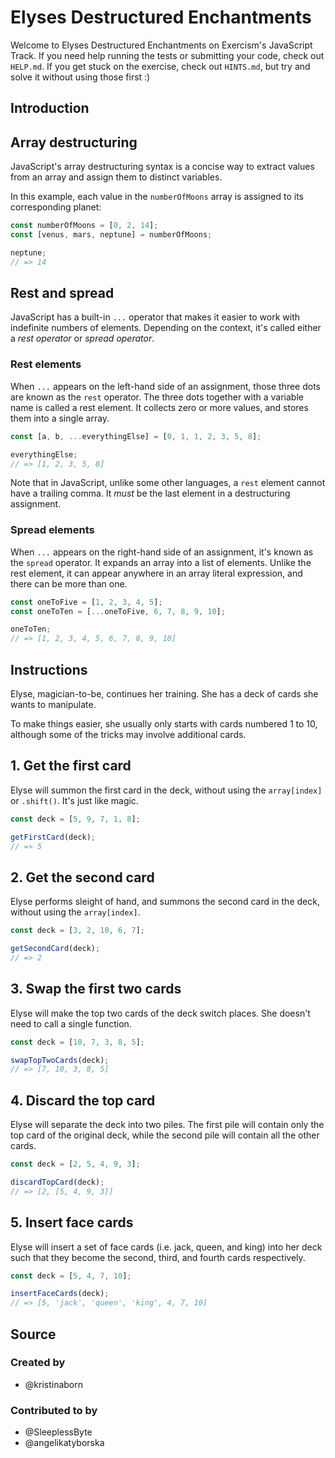 # Elyses Destructured Enchantments

Welcome to Elyses Destructured Enchantments on Exercism's JavaScript Track.
If you need help running the tests or submitting your code, check out `HELP.md`.
If you get stuck on the exercise, check out `HINTS.md`, but try and solve it without using those first :)

## Introduction

## Array destructuring

JavaScript's array destructuring syntax is a concise way to extract values from an array and assign them to distinct variables.

In this example, each value in the `numberOfMoons` array is assigned to its corresponding planet:

```javascript
const numberOfMoons = [0, 2, 14];
const [venus, mars, neptune] = numberOfMoons;

neptune;
// => 14
```

## Rest and spread

JavaScript has a built-in `...` operator that makes it easier to work with indefinite numbers of elements. Depending on the context, it's called either a _rest operator_ or _spread operator_.

### Rest elements

When `...` appears on the left-hand side of an assignment, those three dots are known as the `rest` operator. The three dots together with a variable name is called a rest element. It collects zero or more values, and stores them into a single array.

```javascript
const [a, b, ...everythingElse] = [0, 1, 1, 2, 3, 5, 8];

everythingElse;
// => [1, 2, 3, 5, 8]
```

Note that in JavaScript, unlike some other languages, a `rest` element cannot have a trailing comma. It _must_ be the last element in a destructuring assignment.

### Spread elements

When `...` appears on the right-hand side of an assignment, it's known as the `spread` operator. It expands an array into a list of elements. Unlike the rest element, it can appear anywhere in an array literal expression, and there can be more than one.

```javascript
const oneToFive = [1, 2, 3, 4, 5];
const oneToTen = [...oneToFive, 6, 7, 8, 9, 10];

oneToTen;
// => [1, 2, 3, 4, 5, 6, 7, 8, 9, 10]
```

## Instructions

Elyse, magician-to-be, continues her training. She has a deck of cards she wants to manipulate.

To make things easier, she usually only starts with cards numbered 1 to 10, although some of the tricks may involve additional cards.

## 1. Get the first card

Elyse will summon the first card in the deck, without using the `array[index]` or `.shift()`. It's just like magic.

```javascript
const deck = [5, 9, 7, 1, 8];

getFirstCard(deck);
// => 5
```

## 2. Get the second card

Elyse performs sleight of hand, and summons the second card in the deck, without using the `array[index]`.

```javascript
const deck = [3, 2, 10, 6, 7];

getSecondCard(deck);
// => 2
```

## 3. Swap the first two cards

Elyse will make the top two cards of the deck switch places. She doesn't need to call a single function.

```javascript
const deck = [10, 7, 3, 8, 5];

swapTopTwoCards(deck);
// => [7, 10, 3, 8, 5]
```

## 4. Discard the top card

Elyse will separate the deck into two piles. The first pile will contain only the top card of the original deck, while the second pile will contain all the other cards.

```javascript
const deck = [2, 5, 4, 9, 3];

discardTopCard(deck);
// => [2, [5, 4, 9, 3]]
```

## 5. Insert face cards

Elyse will insert a set of face cards (i.e. jack, queen, and king) into her deck such that they become the second, third, and fourth cards respectively.

```javascript
const deck = [5, 4, 7, 10];

insertFaceCards(deck);
// => [5, 'jack', 'queen', 'king', 4, 7, 10]
```

## Source

### Created by

- @kristinaborn

### Contributed to by

- @SleeplessByte
- @angelikatyborska